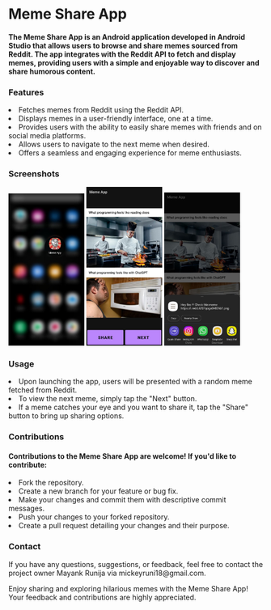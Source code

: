<h1>Meme Share App</h1>

<h4>The Meme Share App is an Android application developed in Android Studio that allows users to browse and share memes sourced from Reddit. 
  The app integrates with the Reddit API to fetch and display memes, providing users with a simple and enjoyable way to discover and share humorous content.
</h4>


<h3>Features</h3>
<li>Fetches memes from Reddit using the Reddit API.</li>
<li>Displays memes in a user-friendly interface, one at a time.</li>
<li>Provides users with the ability to easily share memes with friends and on social media platforms.</li>
<li>Allows users to navigate to the next meme when desired.</li>
<li>Offers a seamless and engaging experience for meme enthusiasts.</li>

<h3>Screenshots</h3>
<img src="Screenshot/image1.jpg" heigth="300px"  width="150px" float: left;
  />
<img src="Screenshot/image2.jpg" heigth="300px"  width="150px"float: left;
  />
<img src="Screenshot/image3.jpg" heigth="300px"  width="150px" float: left; 
  />
<p></p>
<h3>Usage</h3>

<li>Upon launching the app, users will be presented with a random meme fetched from Reddit.</li>
<li>To view the next meme, simply tap the "Next" button.</li>
<li>If a meme catches your eye and you want to share it, tap the "Share" button to bring up sharing options.</li>


<h3>Contributions</h3>
<h4>Contributions to the Meme Share App are welcome! If you'd like to contribute:</h4>

<li>Fork the repository.</li>
<li>Create a new branch for your feature or bug fix.</li>
<li>Make your changes and commit them with descriptive commit messages.</li>
<li>Push your changes to your forked repository.</li>
<li>Create a pull request detailing your changes and their purpose.</li>


<h3>Contact</h3>
If you have any questions, suggestions, or feedback, feel free to contact the project owner Mayank Runija via mickeyruni18@gmail.com.

Enjoy sharing and exploring hilarious memes with the Meme Share App! Your feedback and contributions are highly appreciated.





